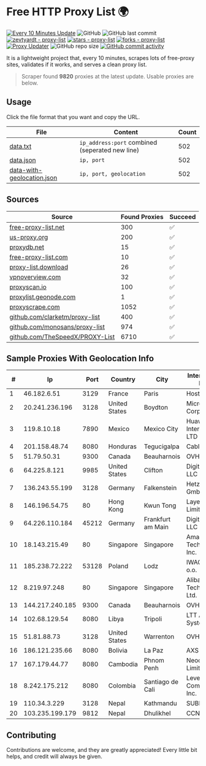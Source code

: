 
# Free HTTP Proxy List 🌍

[![Every 10 Minutes Update](https://github.com/mertguvencli/http-proxy-list/actions/workflows/main.yml/badge.svg?branch=main)](https://github.com/mertguvencli/http-proxy-list/actions/workflows/main.yml)
![GitHub](https://img.shields.io/github/license/mertguvencli/http-proxy-list)
![GitHub last commit](https://img.shields.io/github/last-commit/mertguvencli/http-proxy-list)
[![zevtyardt - proxy-list](https://img.shields.io/static/v1?label=zevtyardt&message=proxy-list&color=blue&logo=github)](https://github.com/zevtyardt/proxy-list "Go to GitHub repo")
[![stars - proxy-list](https://img.shields.io/github/stars/zevtyardt/proxy-list?style=social)](https://github.com/zevtyardt/proxy-list)
[![forks - proxy-list](https://img.shields.io/github/forks/zevtyardt/proxy-list?style=social)](https://github.com/zevtyardt/proxy-list)
[![Proxy Updater](https://github.com/zevtyardt/proxy-list/workflows/Proxy%20Updater/badge.svg)](https://github.com/zevtyardt/proxy-list/actions?query=workflow:"Proxy+Updater")
![GitHub repo size](https://img.shields.io/github/repo-size/zevtyardt/proxy-list)
[![GitHub commit activity](https://img.shields.io/github/commit-activity/m/zevtyardt/proxy-list?logo=commits)](https://github.com/zevtyardt/proxy-list/commits/main)

It is a lightweight project that, every 10 minutes, scrapes lots of free-proxy sites, validates if it works, and serves a clean proxy list.

> Scraper found **9820** proxies at the latest update. Usable proxies are below.

## Usage

Click the file format that you want and copy the URL.

|File|Content|Count|
|----|-------|-----|
|[data.txt](https://raw.githubusercontent.com/mertguvencli/http-proxy-list/main/proxy-list/data.txt)|`ip_address:port` combined (seperated new line)|502|
|[data.json](https://raw.githubusercontent.com/mertguvencli/http-proxy-list/main/proxy-list/data.json)|`ip, port`|502|
|[data-with-geolocation.json](https://raw.githubusercontent.com/mertguvencli/http-proxy-list/main/proxy-list/data-with-geolocation.json)|`ip, port, geolocation`|502|

## Sources

|Source|Found Proxies|Succeed|
|------|-------------|-------|
|[free-proxy-list.net](https://free-proxy-list.net)|300|✅|
|[us-proxy.org](https://www.us-proxy.org)|200|✅|
|[proxydb.net](http://proxydb.net)|15|✅|
|[free-proxy-list.com](https://free-proxy-list.com/?page=&port=&type%5B%5D=http&type%5B%5D=https&up_time=0&search=Search)|10|✅|
|[proxy-list.download](https://www.proxy-list.download/HTTP)|26|✅|
|[vpnoverview.com](https://vpnoverview.com/privacy/anonymous-browsing/free-proxy-servers)|32|✅|
|[proxyscan.io](https://www.proxyscan.io)|100|✅|
|[proxylist.geonode.com](https://proxylist.geonode.com/api/proxy-list?limit=300&page=1&sort_by=lastChecked&sort_type=desc&protocols=http,https)|1|✅|
|[proxyscrape.com](https://api.proxyscrape.com/v2/?request=displayproxies&protocol=http&timeout=10000&country=all&ssl=all&anonymity=all)|1052|✅|
|[github.com/clarketm/proxy-list](https://raw.githubusercontent.com/clarketm/proxy-list/master/proxy-list-raw.txt)|400|✅|
|[github.com/monosans/proxy-list](https://raw.githubusercontent.com/monosans/proxy-list/main/proxies/http.txt)|974|✅|
|[github.com/TheSpeedX/PROXY-List](https://raw.githubusercontent.com/TheSpeedX/PROXY-List/master/http.txt)|6710|✅|


## Sample Proxies With Geolocation Info

|#|Ip|Port|Country|City|Internet Service Provider|
|-|--|----|-------|----|-------------------------|
|1|46.182.6.51|3129|France|Paris|Hosteur SAS|
|2|20.241.236.196|3128|United States|Boydton|Microsoft Corporation|
|3|119.8.10.18|7890|Mexico|Mexico City|Huawei International Pte. LTD|
|4|201.158.48.74|8080|Honduras|Tegucigalpa|Cablecolor S.A.|
|5|51.79.50.31|9300|Canada|Beauharnois|OVH SAS|
|6|64.225.8.121|9985|United States|Clifton|DigitalOcean, LLC|
|7|136.243.55.199|3128|Germany|Falkenstein|Hetzner Online GmbH|
|8|146.196.54.75|80|Hong Kong|Kwun Tong|Layerstack Limited|
|9|64.226.110.184|45212|Germany|Frankfurt am Main|DigitalOcean, LLC|
|10|18.143.215.49|80|Singapore|Singapore|Amazon Technologies Inc.|
|11|185.238.72.222|53128|Poland|Lodz|IWACOM Sp. z o.o.|
|12|8.219.97.248|80|Singapore|Singapore|Alibaba (US) Technology Co., Ltd.|
|13|144.217.240.185|9300|Canada|Beauharnois|OVH SAS|
|14|102.68.129.54|8080|Libya|Tripoli|LTT Autonomous System|
|15|51.81.88.73|3128|United States|Warrenton|OVH US LLC|
|16|186.121.235.66|8080|Bolivia|La Paz|AXS Bolivia S. A.|
|17|167.179.44.77|8080|Cambodia|Phnom Penh|NeocomISP Limited|
|18|8.242.175.212|8080|Colombia|Santiago de Cali|Level 3 Communications, Inc.|
|19|110.34.3.229|3128|Nepal|Kathmandu|SUBISU C7|
|20|103.235.199.179|9812|Nepal|Dhulikhel|CCNEP|



## Contributing

Contributions are welcome, and they are greatly appreciated! Every
little bit helps, and credit will always be given.

